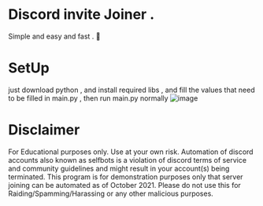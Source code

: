# Discord invite Joiner . 
Simple and easy and fast . 🧐

# SetUp 
just download python , and install required libs , and fill the values that need to be filled in main.py , then run main.py normally 
![image](https://github.com/Exploited7/discord-invite-joiner/assets/143853197/cfc189cc-0592-45c3-ab78-73c9442c0344)

# Disclaimer
For Educational purposes only. Use at your own risk. Automation of discord accounts also known as selfbots is a violation of discord terms of service and community guidelines and might result in your account(s) being terminated. This program is for demonstration purposes only that server joining can be automated as of October 2021. Please do not use this for Raiding/Spamming/Harassing or any other malicious purposes.
